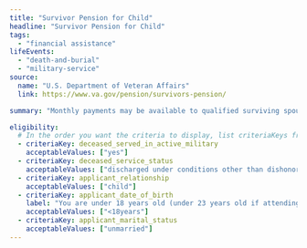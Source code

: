 ```yaml
---
title: "Survivor Pension for Child"
headline: "Survivor Pension for Child"
tags:
  - "financial assistance"
lifeEvents:
  - "death-and-burial"
  - "military-service"
source:
  name: "U.S. Department of Veteran Affairs"
  link: https://www.va.gov/pension/survivors-pension/

summary: "Monthly payments may be available to qualified surviving spouses and unmarried dependent children of wartime veterans who meet certain income and net worth limits."

eligibility:
  # In the order you want the criteria to display, list criteriaKeys from the csv here, each followed by a comma-separated list of which values indicate eligibility for that criteria. Wrap individual values in quotes if they have inner commas.
  - criteriaKey: deceased_served_in_active_military
    acceptableValues: ["yes"]
  - criteriaKey: deceased_service_status
    acceptableValues: ["discharged under conditions other than dishonorable"]
  - criteriaKey: applicant_relationship
    acceptableValues: ["child"]
  - criteriaKey: applicant_date_of_birth
    label: "You are under 18 years old (under 23 years old if attending a VA-approved school)."
    acceptableValues: ["<18years"]
  - criteriaKey: applicant_marital_status
    acceptableValues: ["unmarried"]
---
```


